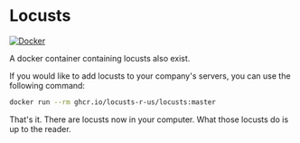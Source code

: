 # Locusts

[![Docker](https://github.com/locusts-r-us/locusts/actions/workflows/docker.yml/badge.svg)](https://github.com/locusts-r-us/locusts/actions/workflows/docker.yml)

A docker container containing locusts also exist.

If you would like to add locusts to your company's servers, you can use the following command:

```bash
docker run --rm ghcr.io/locusts-r-us/locusts:master
```

That's it. There are locusts now in your computer.
What those locusts do is up to the reader.

